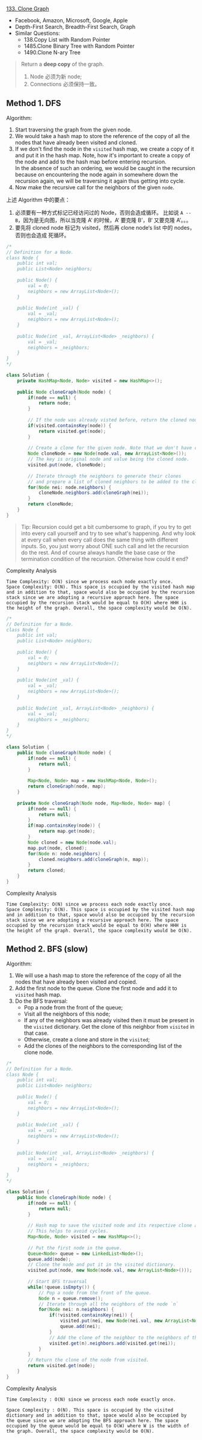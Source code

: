 [133. Clone Graph](https://leetcode.com/problems/clone-graph/)

* Facebook, Amazon, Microsoft, Google, Apple
* Depth-First Search, Breadth-First Search, Graph
* Similar Questions:
    * 138.Copy List with Random Pointer
    * 1485.Clone Binary Tree with Random Pointer
    * 1490.Clone N-ary Tree
    
 
> Return a **deep copy** of the graph.
> 1. Node 必须为新 node;
> 2. Connections 必须保持一致。

## Method 1. DFS
Algorithm:
1. Start traversing the graph from the given node.
2. We would take a hash map to store the reference of the copy of all the nodes that have already been visited and cloned.
3. If we don't find the node in the `visited` hash map, we create a copy of it and put it in the hash map. 
Note, how it's important to create a copy of the node and add to the hash map before entering recursion.            
In the absence of such an ordering, we would be caught in the recursion because on encountering the node again in somewhere down the recursion again, we will be traversing it again thus getting into cycle.
4. Now make the recursive call for the neighbors of the given `node`.

上述 Algorithm 中的要点：
1. 必须要有一种方式标记已经访问过的 Node，否则会造成循环。
比如说 `A -- B`，因为是无向图，所以当克隆 A’ 的时候，A‘ 要克隆 B’，B‘ 又要克隆 A’。。。
2. 要先将 cloned node 标记为 visited，然后再 clone node‘s list 中的 nodes，否则也会造成 死循环。

```java
/*
// Definition for a Node.
class Node {
    public int val;
    public List<Node> neighbors;
    
    public Node() {
        val = 0;
        neighbors = new ArrayList<Node>();
    }
    
    public Node(int _val) {
        val = _val;
        neighbors = new ArrayList<Node>();
    }
    
    public Node(int _val, ArrayList<Node> _neighbors) {
        val = _val;
        neighbors = _neighbors;
    }
}
*/

class Solution {
    private HashMap<Node, Node> visited = new HashMap<>();
    
    public Node cloneGraph(Node node) {
        if(node == null) {
            return node;
        }
        
        // If the node was already visted before, return the cloned node from the vsited dictionary.
        if(visited.containsKey(node)) {
            return visited.get(node);
        }
        
        // Create a clone for the given node. Note that we don't have cloned neighbors as of now, hence [].
        Node cloneNode = new Node(node.val, new ArrayList<Node>());
        // The key is original node and value being the cloned node.
        visited.put(node, cloneNode);
        
        // Iterate through the neighbors to generate their clones
        // and prepare a list of cloned neighbors to be added to the cloned node.
        for(Node nei: node.neighbors) {
            cloneNode.neighbors.add(cloneGraph(nei));
        }
        return cloneNode;
    }
}
```
> Tip: Recursion could get a bit cumbersome to graph, if you try to get into every call yourself and try to see what's happening.
> And why look at every call when every call does the same thing with different inputs. 
> So, you just worry about ONE such call and let the recursion do the rest. 
> And of course always handle the base case or the termination condition of the recursion. Otherwise how could it end?

Complexity Analysis

    Time Complexity: O(N) since we process each node exactly once.
    Space Complexity: O(N). This space is occupied by the visited hash map and in addition to that, space would also be occupied by the recursion stack since we are adopting a recursive approach here. The space occupied by the recursion stack would be equal to O(H) where HHH is the height of the graph. Overall, the space complexity would be O(N). 


```java 
/*
// Definition for a Node.
class Node {
    public int val;
    public List<Node> neighbors;
    
    public Node() {
        val = 0;
        neighbors = new ArrayList<Node>();
    }
    
    public Node(int _val) {
        val = _val;
        neighbors = new ArrayList<Node>();
    }
    
    public Node(int _val, ArrayList<Node> _neighbors) {
        val = _val;
        neighbors = _neighbors;
    }
}
*/

class Solution {
    public Node cloneGraph(Node node) {
        if(node == null) {
            return null;
        }
        
        Map<Node, Node> map = new HashMap<Node, Node>();
        return cloneGraph(node, map);
    }
    
    private Node cloneGraph(Node node, Map<Node, Node> map) {
        if(node == null) {
            return null;
        }
        if(map.containsKey(node)) {
            return map.get(node);
        }
        Node cloned = new Node(node.val);
        map.put(node, cloned);
        for(Node n: node.neighbors) {
            cloned.neighbors.add(cloneGraph(n, map));
        }
        return cloned;
    }
}
```
Complexity Analysis

    Time Complexity: O(N) since we process each node exactly once.
    Space Complexity: O(N). This space is occupied by the visited hash map and in addition to that, space would also be occupied by the recursion stack since we are adopting a recursive approach here. The space occupied by the recursion stack would be equal to O(H) where HHH is the height of the graph. Overall, the space complexity would be O(N).


## Method 2. BFS (slow)
Algorithm:
1. We will use a hash map to store the reference of the copy of all the nodes that have already been visited and copied. 
2. Add the first node to the queue. Clone the first node and add it to `visited` hash map.
3. Do the BFS traversal:
    * Pop a node from the front of the queue;
    * Visit all the neighbors of this node;
    * If any of the neighbors was already visited then it must be present in the `visited` dictionary. Get the clone of this neighbor from `visited` in that case.
    * Otherwise, create a clone and store in the `visited`;
    * Add the clones of the neighbors to the corresponding list of the clone node.
    
```java 
/*
// Definition for a Node.
class Node {
    public int val;
    public List<Node> neighbors;
    
    public Node() {
        val = 0;
        neighbors = new ArrayList<Node>();
    }
    
    public Node(int _val) {
        val = _val;
        neighbors = new ArrayList<Node>();
    }
    
    public Node(int _val, ArrayList<Node> _neighbors) {
        val = _val;
        neighbors = _neighbors;
    }
}
*/

class Solution {
    public Node cloneGraph(Node node) {
        if(node == null) {
            return null;
        }
        
        // Hash map to save the visited node and its respective clone as key and value respectively.
        // This helps to avoid cycles.
        Map<Node, Node> visited = new HashMap<>();
        
        // Put the first node in the queue.
        Queue<Node> queue = new LinkedList<Node>();
        queue.add(node);
        // Clone the node and put it in the visited dictionary.
        visited.put(node, new Node(node.val, new ArrayList<Node>()));
        
        // Start BFS traversal
        while(!queue.isEmpty()) {
            // Pop a node from the front of the queue.
            Node n = queue.remove();
            // Iterate through all the neighbors of the node `n`
            for(Node nei: n.neighbors) {
                if(!visited.containsKey(nei)) {
                    visited.put(nei, new Node(nei.val, new ArrayList<Node>()));
                    queue.add(nei);
                }
                // Add the clone of the neighbor to the neighbors of the clone node `n`
                visited.get(n).neighbors.add(visited.get(nei));
            }
        }
        // Return the clone of the node from visited.
        return visited.get(node);
    }
}
```


Complexity Analysis

    Time Complexity : O(N) since we process each node exactly once.

    Space Complexity : O(N). This space is occupied by the visited dictionary and in addition to that, space would also be occupied by the queue since we are adopting the BFS approach here. The space occupied by the queue would be equal to O(W) where W is the width of the graph. Overall, the space complexity would be O(N). 

